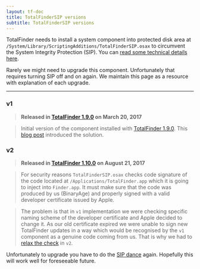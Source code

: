```yaml
---
layout: tf-doc
title: TotalFinderSIP versions
subtitle: TotalFinderSIP versions
---
```


TotalFinder needs to install a system component into protected disk area at 
`/System/Library/ScriptingAdditions/TotalFinderSIP.osax` to circumvent the System Integrity Protection (SIP). 
You can [read some technical details here][sip-explained]. 

Rarely we might need to upgrade this component. Unfortunately that requires turning SIP off and on again. 
We maintain this page as a resource with explanation of each upgrade.

---

### v1

> **Released in [TotalFinder 1.9.0][tf-190] on March 20, 2017**

> Initial version of the component installed with [TotalFinder 1.9.0][tf-190]. This [blog post][blog-post] introduced the 
solution.

### v2 

> **Released in [TotalFinder 1.10.0][tf-1100] on August 21, 2017**

> For security reasons `TotalFinderSIP.osax` checks code signature of the code located at `/Applications/TotalFinder.app` which 
it is going to inject into `Finder.app`. It must make sure that the code was produced by us (BinaryAge) and properly signed 
with a valid developer certificate issued by Apple.

> The problem is that in `v1` implementation we were checking specific naming scheme of the developer certificate and Apple 
decided to change it. As our old certificate expired we were unable to sign new TotalFinder updates in a way which
would be recognised by the `v1` component as a genuine code coming from us. That is why we had to [relax the check][v2-commit] 
in `v2`.


<p class="info-box compatibility">
Unfortunately to upgrade you have to do the <a href="https://totalfinder.binaryage.com/sip">SIP dance</a> again. 
Hopefully this will work well for foreseeable future.
</p> 

[sip-explained]: https://totalfinder.binaryage.com/sip#mark-technical-details
[blog-post]: https://blog.binaryage.com/sip-and-installing-total-apps
[v2-commit]: https://github.com/binaryage/totalfinder-osax/commit/422dc57e2132e92ae30d099a7ca32bd93a2040a2
[tf-190]: https://totalfinder.binaryage.com/beta-changes#1.9.0
[tf-1100]: https://totalfinder.binaryage.com/beta-changes#1.10.0
